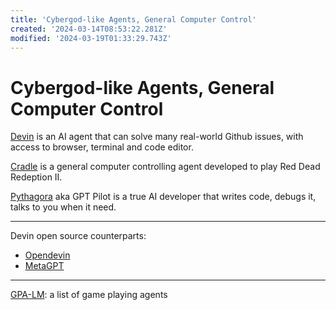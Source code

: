 ```yaml
---
title: 'Cybergod-like Agents, General Computer Control'
created: '2024-03-14T08:53:22.281Z'
modified: '2024-03-19T01:33:29.743Z'
---
```


# Cybergod-like Agents, General Computer Control

[Devin](https://www.cognition-labs.com/) is an AI agent that can solve many real-world Github issues, with access to browser, terminal and code editor.

[Cradle](https://github.com/BAAI-Agents/Cradle) is a general computer controlling agent developed to play Red Dead Redeption II.

[Pythagora](https://github.com/Pythagora-io/gpt-pilot) aka GPT Pilot is a true AI developer that writes code, debugs it, talks to you when it need.

---

Devin open source counterparts:

- [Opendevin]()
- [MetaGPT]()

---

[GPA-LM](https://github.com/BAAI-Agents/GPA-LM): a list of game playing agents
